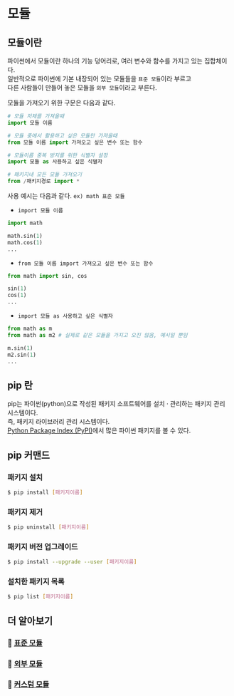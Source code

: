 # 모듈

## 모듈이란

파이썬에서 모듈이란 하나의 기능 덩어리로, 여러 변수와 함수를 가지고 있는 집합체이다.  
일반적으로 파이썬에 기본 내장되어 있는 모듈들을 `표준 모듈`이라 부르고  
다른 사람들이 만들어 놓은 모듈을 `외부 모듈`이라고 부른다.

모듈을 가져오기 위한 구문은 다음과 같다.

```python
# 모듈 저체를 가져올때
import 모듈 이름

# 모듈 중에서 활용하고 싶은 모듈만 가져올때
from 모듈 이름 import 가져오고 싶은 변수 또는 함수

# 모듈이름 중복 방지를 위한 식별자 설정
import 모듈 as 사용하고 싶은 식별자

# 패키지내 모든 모듈 가져오기
from /패키지경로 import *
```

사용 예시는 다음과 같다. `ex) math 표준 모듈`

- `import 모듈 이름`
```python
import math

math.sin(1)
math.cos(1)
...
```

- `from 모듈 이름 import 가져오고 싶은 변수 또는 함수`
```python
from math import sin, cos

sin(1)
cos(1)
...
```

- `import 모듈 as 사용하고 싶은 식별자`
```python
from math as m
from math as m2 # 실제로 같은 모듈을 가지고 오진 않음, 예시일 뿐임

m.sin(1)
m2.sin(1)
...
```

## pip 란

pip는 파이썬(python)으로 작성된 패키지 소프트웨어를 설치 · 관리하는 패키지 관리 시스템이다.  
즉, 패키지 라이브러리 관리 시스템이다.  
[Python Package Index (PyPI)](https://pypi.org/)에서 많은 파이썬 패키지를 볼 수 있다.

## pip 커맨드

### 패키지 설치
```bash
$ pip install [패키지이름]
```

### 패키지 제거
```bash
$ pip uninstall [패키지이름]
```

### 패키지 버전 업그레이드
```bash
$ pip install --upgrade --user [패키지이름]
```

### 설치한 패키지 목록
```bash
$ pip list [패키지이름]
```

## 더 알아보기

### 📌 [표준 모듈](./standard_module.ipynb)
### 📌 [외부 모듈](./external_module.ipynb)
### 📌 [커스텀 모듈](./custom_module.ipynb)